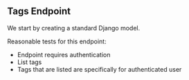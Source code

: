 ## Tags Endpoint

We start by creating a standard Django model.

Reasonable tests for this endpoint:

- Endpoint requires authentication
- List tags
- Tags that are listed are specifically for authenticated user
